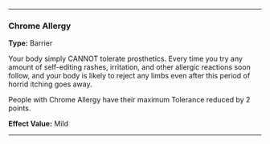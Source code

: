 ___
### Chrome Allergy
__Type:__ Barrier

Your body simply CANNOT tolerate prosthetics. Every time you try any amount of self-editing rashes, irritation, and other allergic reactions soon follow, and your body is likely to reject any limbs even after this period of horrid itching goes away.

People with Chrome Allergy have their maximum Tolerance reduced by 2 points.

__Effect Value:__ Mild

___